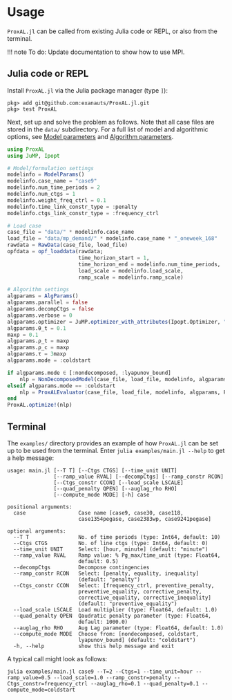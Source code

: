 # Usage
`ProxAL.jl` can be called from existing Julia code or REPL, or also from the terminal.

!!! note
    To do: Update documentation to show how to use MPI.

## Julia code or REPL
Install `ProxAL.jl` via the Julia package manager (type `]`):
```julia-repl
pkg> add git@github.com:exanauts/ProxAL.jl.git
pkg> test ProxAL
```
Next, set up and solve the problem as follows. Note that all case files are stored in the `data/` subdirectory. For a full list of model and algorithmic options, see [Model parameters](@ref) and [Algorithm parameters](@ref).
```julia
using ProxAL
using JuMP, Ipopt

# Model/formulation settings
modelinfo = ModelParams()
modelinfo.case_name = "case9"
modelinfo.num_time_periods = 2
modelinfo.num_ctgs = 1
modelinfo.weight_freq_ctrl = 0.1
modelinfo.time_link_constr_type = :penalty
modelinfo.ctgs_link_constr_type = :frequency_ctrl

# Load case
case_file = "data/" * modelinfo.case_name
load_file = "data/mp_demand/" * modelinfo.case_name * "_oneweek_168"
rawdata = RawData(case_file, load_file)
opfdata = opf_loaddata(rawdata;
                       time_horizon_start = 1,
                       time_horizon_end = modelinfo.num_time_periods,
                       load_scale = modelinfo.load_scale,
                       ramp_scale = modelinfo.ramp_scale)

# Algorithm settings
algparams = AlgParams()
algparams.parallel = false
algparams.decompCtgs = false
algparams.verbose = 0
algparams.optimizer = JuMP.optimizer_with_attributes(Ipopt.Optimizer, "print_level" => 0)
algparams.θ_t = 0.1
maxρ = 0.1
algparams.ρ_t = maxρ
algparams.ρ_c = maxρ
algparams.τ = 3maxρ
algparams.mode = :coldstart

if algparams.mode ∈ [:nondecomposed, :lyapunov_bound]
    nlp = NonDecomposedModel(case_file, load_file, modelinfo, algparams)
elseif algparams.mode == :coldstart
    nlp = ProxALEvaluator(case_file, load_file, modelinfo, algparams, ProxAL.FullSpace())
end
ProxAL.optimize!(nlp)
```


## Terminal
The `examples/` directory provides an example of how `ProxAL.jl` can be set up to be used from the terminal. Enter `julia examples/main.jl --help` to get a help message:
```
usage: main.jl [--T T] [--Ctgs CTGS] [--time_unit UNIT]
               [--ramp_value RVAL] [--decompCtgs] [--ramp_constr RCON]
               [--Ctgs_constr CCON] [--load_scale LSCALE]
               [--quad_penalty QPEN] [--auglag_rho RHO]
               [--compute_mode MODE] [-h] case

positional arguments:
  case                 Case name [case9, case30, case118,
                       case1354pegase, case2383wp, case9241pegase]

optional arguments:
  --T T                No. of time periods (type: Int64, default: 10)
  --Ctgs CTGS          No. of line ctgs (type: Int64, default: 0)
  --time_unit UNIT     Select: [hour, minute] (default: "minute")
  --ramp_value RVAL    Ramp value: % Pg_max/time_unit (type: Float64,
                       default: 0.5)
  --decompCtgs         Decompose contingencies
  --ramp_constr RCON   Select: [penalty, equality, inequality]
                       (default: "penalty")
  --Ctgs_constr CCON   Select: [frequency_ctrl, preventive_penalty,
                       preventive_equality, corrective_penalty,
                       corrective_equality, corrective_inequality]
                       (default: "preventive_equality")
  --load_scale LSCALE  Load multiplier (type: Float64, default: 1.0)
  --quad_penalty QPEN  Qaudratic penalty parameter (type: Float64,
                       default: 1000.0)
  --auglag_rho RHO     Aug Lag parameter (type: Float64, default: 1.0)
  --compute_mode MODE  Choose from: [nondecomposed, coldstart,
                       lyapunov_bound] (default: "coldstart")
  -h, --help           show this help message and exit
```

A typical call might look as follows:
```
julia examples/main.jl case9 --T=2 --Ctgs=1 --time_unit=hour --ramp_value=0.5 --load_scale=1.0 --ramp_constr=penalty --Ctgs_constr=frequency_ctrl --auglag_rho=0.1 --quad_penalty=0.1 --compute_mode=coldstart
```


